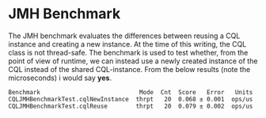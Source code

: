 # JMH Benchmark
The JMH benchmark evaluates the differences between reusing a CQL instance and creating a new instance.
At the time of this writing, the CQL class is not thread-safe.
The benchmark is used to test whether, from the point of view of runtime, we can instead use a newly created instance of the CQL instead of the shared CQL-instance.
From the below results (note the microseconds) i would say **yes**.
```text
Benchmark                            Mode  Cnt  Score   Error   Units
CQLJMHBenchmarkTest.cqlNewInstance  thrpt   20  0.068 ± 0.001  ops/us
CQLJMHBenchmarkTest.cqlReuse        thrpt   20  0.079 ± 0.002  ops/us
```